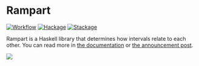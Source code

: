 # Rampart

[![Workflow](https://github.com/tfausak/rampart/actions/workflows/workflow.yaml/badge.svg)](https://github.com/tfausak/rampart/actions/workflows/workflow.yaml)
[![Hackage](https://img.shields.io/hackage/v/rampart)](https://hackage.haskell.org/package/rampart)
[![Stackage](https://www.stackage.org/package/rampart/badge/nightly?label=stackage)](https://www.stackage.org/package/rampart)

Rampart is a Haskell library that determines how intervals relate to each
other. You can read more in [the documentation][] or [the announcement post][].

![][interval relations]

[the documentation]: https://hackage.haskell.org/package/rampart/docs/Rampart.html
[the announcement post]: https://taylor.fausak.me/2020/03/13/relate-intervals-with-rampart/
[interval relations]: ./docs/interval-relations.svg
